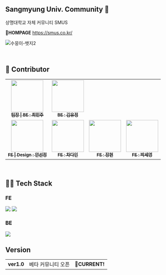 ## Sangmyung Univ. Community 👋
상명대학교 자체 커뮤니티 SMUS

🌈**HOMPAGE** https://smus.co.kr/

![수뭉이-뱃지2](https://github.com/smu-capstone2023/.github/assets/55094745/ce7c1b5b-4367-4713-99e2-3de51bac6cbb)


<br/>

## 🧙 Contributor
<table>
  <tbody>
    <tr>
      <td align="center"><a href="https://github.com/minjumost"><img src="https://avatars.githubusercontent.com/u/95904729?v=4" width="100px;" alt=""/><br /><sub><b>팀장 | BE : 최민주 </b></sub></a><br /></td>
      <td align="center"><a href="https://github.com/newoldname"><img src="https://avatars.githubusercontent.com/u/58821252?v=4" width="100px;" alt=""/><br /><sub><b>BE : 김유정 </b></sub></a><br /></td>
     <tr/>
      <td align="center"><a href="https://github.com/sunjungAn"><img src="https://avatars.githubusercontent.com/u/55094745?v=4" width="100px;" alt=""/><br /><sub><b>FE | Design : 안선정 </b></sub></a><br /></td>
      <td align="center"><a href="https://github.com/daindaind"><img src="https://avatars.githubusercontent.com/u/104924817?v=4" width="100px;" alt=""/><br /><sub><b>FE : 차다인 </b></sub></a><br /></td>
      <td align="center"><a href="https://github.com/Hyun642"><img src="https://avatars.githubusercontent.com/u/105111234?v=4" width="100px;" alt=""/><br /><sub><b>FE : 장현 </b></sub></a><br /></td>
      <td align="center"><a href="https://github.com/Seyounie"><img src="https://avatars.githubusercontent.com/u/87270688?v=4" width="100px;" alt=""/><br /><sub><b>FE : 박세영 </b></sub></a><br /></td>
    </tr>
  </tbody>
</table>
<br/>

## 👩‍💻 Tech Stack
### FE
<div>
<img src="https://img.shields.io/badge/React-61DAFB?style=for-the-badge&logo=React&logoColor=white">
<img src="https://img.shields.io/badge/JavaScript-F7DF1E?style=for-the-badge&logo=JavaScript&logoColor=white">
</div>

### BE
<img src="https://img.shields.io/badge/Node.js-339933?style=for-the-badge&logo=nodedotjs&logoColor=white">
<br/>


## Version
<table>
  <tbody>
    <tr>
      <td ><b>ver1.0</b></td>
      <td >베타 커뮤니티 오픈</td>
      <td > <b>👋CURRENT!</b> </td>
  </tbody>
</table>
<!--




**Here are some ideas to get you started:**

🙋‍♀️ A short introduction - what is your organization all about?
🌈 Contribution guidelines - how can the community get involved?
👩‍💻 Useful resources - where can the community find your docs? Is there anything else the community should know?
🍿 Fun facts - what does your team eat for breakfast?
🧙 Remember, you can do mighty things with the power of [Markdown](https://docs.github.com/github/writing-on-github/getting-started-with-writing-and-formatting-on-github/basic-writing-and-formatting-syntax)
-->
